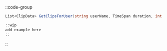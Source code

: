::code-group
  ```csharp [Method]
  List<ClipData> GetClipsForUser(string userName, TimeSpan duration, int count);
  ```
  ```csharp [Example]
  ::wip
  add example here
  ::
  ```
::